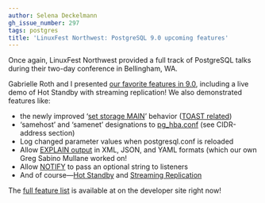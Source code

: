 ```yaml
---
author: Selena Deckelmann
gh_issue_number: 297
tags: postgres
title: 'LinuxFest Northwest: PostgreSQL 9.0 upcoming features'
---
```




Once again, LinuxFest Northwest provided a full track of PostgreSQL talks during their two-day conference in Bellingham, WA.

Gabrielle Roth and I presented [our favorite features in 9.0](https://github.com/gorthx/pg9_preso), including a live demo of Hot Standby with streaming replication! We also demonstrated features like:

- the newly improved ‘[set storage MAIN](https://www.postgresql.org/docs/8.4/static/sql-altertable.html)’ behavior ([TOAST related](https://www.postgresql.org/docs/8.4/static/storage-toast.html))
- ‘samehost’ and ‘samenet’ designations to [pg_hba.conf](https://www.postgresql.org/docs/devel/static/auth-pg-hba-conf.html) (see CIDR-address section)
- Log changed parameter values when postgresql.conf is reloaded
- Allow [EXPLAIN output](https://www.postgresql.org/docs/devel/static/sql-explain.html) in XML, JSON, and YAML formats (which our own Greg Sabino Mullane worked on!
- Allow [NOTIFY](https://www.postgresql.org/docs/devel/static/sql-notify.html) to pass an optional string to listeners
- And of course—​[Hot Standby](https://www.postgresql.org/docs/devel/static/hot-standby.html) and [Streaming Replication](https://www.postgresql.org/docs/devel/static/warm-standby.html#STREAMING-REPLICATION)

The [full feature list](https://www.postgresql.org/docs/devel/static/release-9-0.html) is available at on the developer site right now!


